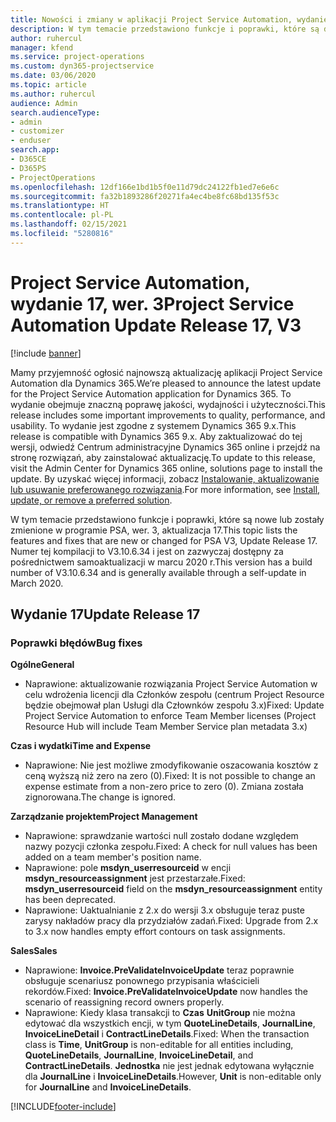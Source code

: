 ```yaml
---
title: Nowości i zmiany w aplikacji Project Service Automation, wydanie 17, wer. 3
description: W tym temacie przedstawiono funkcje i poprawki, które są dostepne w programie Project Service Automation, aktualizacja 17, wer. 3.
author: ruhercul
manager: kfend
ms.service: project-operations
ms.custom: dyn365-projectservice
ms.date: 03/06/2020
ms.topic: article
ms.author: ruhercul
audience: Admin
search.audienceType:
- admin
- customizer
- enduser
search.app:
- D365CE
- D365PS
- ProjectOperations
ms.openlocfilehash: 12df166e1bd1b5f0e11d79dc24122fb1ed7e6e6c
ms.sourcegitcommit: fa32b1893286f20271fa4ec4be8fc68bd135f53c
ms.translationtype: HT
ms.contentlocale: pl-PL
ms.lasthandoff: 02/15/2021
ms.locfileid: "5280816"
---
```

# <a name="project-service-automation-update-release-17-v3"></a><span data-ttu-id="a43ed-103">Project Service Automation, wydanie 17, wer. 3</span><span class="sxs-lookup"><span data-stu-id="a43ed-103">Project Service Automation Update Release 17, V3</span></span>

[!include [banner](../includes/psa-now-project-operations.md)]

<span data-ttu-id="a43ed-104">Mamy przyjemność ogłosić najnowszą aktualizację aplikacji Project Service Automation dla Dynamics 365.</span><span class="sxs-lookup"><span data-stu-id="a43ed-104">We’re pleased to announce the latest update for the Project Service Automation application for Dynamics 365.</span></span> <span data-ttu-id="a43ed-105">To wydanie obejmuje znaczną poprawę jakości, wydajności i użyteczności.</span><span class="sxs-lookup"><span data-stu-id="a43ed-105">This release includes some important improvements to quality, performance, and usability.</span></span>  <span data-ttu-id="a43ed-106">To wydanie jest zgodne z systemem Dynamics 365 9.x.</span><span class="sxs-lookup"><span data-stu-id="a43ed-106">This release is compatible with Dynamics 365 9.x.</span></span> <span data-ttu-id="a43ed-107">Aby zaktualizować do tej wersji, odwiedź Centrum administracyjne Dynamics 365 online i przejdź na stronę rozwiązań, aby zainstalować aktualizację.</span><span class="sxs-lookup"><span data-stu-id="a43ed-107">To update to this release, visit the Admin Center for Dynamics 365 online, solutions page to install the update.</span></span> <span data-ttu-id="a43ed-108">By uzyskać więcej informacji, zobacz [Instalowanie, aktualizowanie lub usuwanie preferowanego rozwiązania](https://docs.microsoft.com/power-platform/admin/install-remove-preferred-solution).</span><span class="sxs-lookup"><span data-stu-id="a43ed-108">For more information, see [Install, update, or remove a preferred solution](https://docs.microsoft.com/power-platform/admin/install-remove-preferred-solution).</span></span>

<span data-ttu-id="a43ed-109">W tym temacie przedstawiono funkcje i poprawki, które są nowe lub zostały zmienione w programie PSA, wer. 3, aktualizacja 17.</span><span class="sxs-lookup"><span data-stu-id="a43ed-109">This topic lists the features and fixes that are new or changed for PSA V3, Update Release 17.</span></span> <span data-ttu-id="a43ed-110">Numer tej kompilacji to V3.10.6.34 i jest on zazwyczaj dostępny za pośrednictwem samoaktualizacji w marcu 2020 r.</span><span class="sxs-lookup"><span data-stu-id="a43ed-110">This version has a build number of V3.10.6.34 and is generally available through a self-update in March 2020.</span></span>


## <a name="update-release-17"></a><span data-ttu-id="a43ed-111">Wydanie 17</span><span class="sxs-lookup"><span data-stu-id="a43ed-111">Update Release 17</span></span>

### <a name="bug-fixes"></a><span data-ttu-id="a43ed-112">Poprawki błędów</span><span class="sxs-lookup"><span data-stu-id="a43ed-112">Bug fixes</span></span>

<span data-ttu-id="a43ed-113">**Ogólne**</span><span class="sxs-lookup"><span data-stu-id="a43ed-113">**General**</span></span>

- <span data-ttu-id="a43ed-114">Naprawione: aktualizowanie rozwiązania Project Service Automation w celu wdrożenia licencji dla Członków zespołu (centrum Project Resource będzie obejmował plan Usługi dla Człownków zespołu 3.x)</span><span class="sxs-lookup"><span data-stu-id="a43ed-114">Fixed: Update Project Service Automation to enforce Team Member licenses (Project Resource Hub will include Team Member Service plan metadata 3.x)</span></span>
 
<span data-ttu-id="a43ed-115">**Czas i wydatki**</span><span class="sxs-lookup"><span data-stu-id="a43ed-115">**Time and Expense**</span></span>

- <span data-ttu-id="a43ed-116">Naprawione: Nie jest możliwe zmodyfikowanie oszacowania kosztów z ceną wyższą niż zero na zero (0).</span><span class="sxs-lookup"><span data-stu-id="a43ed-116">Fixed: It is not possible to change an expense estimate from a non-zero price to zero (0).</span></span> <span data-ttu-id="a43ed-117">Zmiana została zignorowana.</span><span class="sxs-lookup"><span data-stu-id="a43ed-117">The change is ignored.</span></span>

<span data-ttu-id="a43ed-118">**Zarządzanie projektem**</span><span class="sxs-lookup"><span data-stu-id="a43ed-118">**Project Management**</span></span>

- <span data-ttu-id="a43ed-119">Naprawione: sprawdzanie wartości null zostało dodane względem nazwy pozycji członka zespołu.</span><span class="sxs-lookup"><span data-stu-id="a43ed-119">Fixed: A check for null values has been added on a team member's position name.</span></span>
- <span data-ttu-id="a43ed-120">Naprawione: pole **msdyn_userresourceid** w encji **msdyn_resourceassignment** jest przestarzałe.</span><span class="sxs-lookup"><span data-stu-id="a43ed-120">Fixed: **msdyn_userresourceid** field on the **msdyn_resourceassignment** entity has been deprecated.</span></span>
- <span data-ttu-id="a43ed-121">Naprawione: Uaktualnianie z 2.x do wersji 3.x obsługuje teraz puste zarysy nakładów pracy dla przydziałów zadań.</span><span class="sxs-lookup"><span data-stu-id="a43ed-121">Fixed: Upgrade from 2.x to 3.x now handles empty effort contours on task assignments.</span></span>

<span data-ttu-id="a43ed-122">**Sales**</span><span class="sxs-lookup"><span data-stu-id="a43ed-122">**Sales**</span></span>

- <span data-ttu-id="a43ed-123">Naprawione: **Invoice.PreValidateInvoiceUpdate** teraz poprawnie obsługuje scenariusz ponownego przypisania właścicieli rekordów.</span><span class="sxs-lookup"><span data-stu-id="a43ed-123">Fixed: **Invoice.PreValidateInvoiceUpdate** now handles the scenario of reassigning record owners properly.</span></span>
- <span data-ttu-id="a43ed-124">Naprawione: Kiedy klasa transakcji to **Czas** **UnitGroup** nie można edytować dla wszystkich encji, w tym **QuoteLineDetails**, **JournalLine**, **InvoiceLineDetail** i **ContractLineDetails**.</span><span class="sxs-lookup"><span data-stu-id="a43ed-124">Fixed: When the transaction class is **Time**, **UnitGroup** is non-editable for all entities including, **QuoteLineDetails**, **JournalLine**, **InvoiceLineDetail**, and **ContractLineDetails**.</span></span> <span data-ttu-id="a43ed-125">**Jednostka** nie jest jednak edytowana wyłącznie dla **JournalLine** i **InvoiceLineDetails**.</span><span class="sxs-lookup"><span data-stu-id="a43ed-125">However, **Unit** is non-editable only for **JournalLine** and **InvoiceLineDetails**.</span></span>




[!INCLUDE[footer-include](../includes/footer-banner.md)]